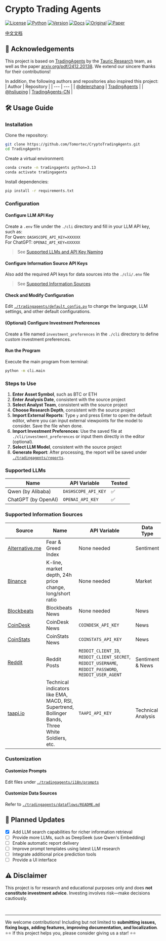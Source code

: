 # Crypto Trading Agents

[![License](https://img.shields.io/badge/License-Apache%202.0-blue.svg)](https://opensource.org/licenses/Apache-2.0)
[![Python](https://img.shields.io/badge/Python-3.10%2B-blue.svg)](https://www.python.org/)
[![Version](https://img.shields.io/badge/Version-0.1.0--preview-yellow.svg)](./VERSION)
[![Docs](https://img.shields.io/badge/Docs-中文文档-green.svg)](./README-CN.md)
[![Original](https://img.shields.io/badge/Base%20On-TauricResearch/TradingAgents-orange.svg)](https://github.com/TauricResearch/TradingAgents)
[![Paper](https://img.shields.io/badge/Paper-arxiv%202412.20138-blue.svg)](https://arxiv.org/pdf/2412.20138)

[中文文档](./README-CN.md)

## 🙏 Acknowledgements
This project is based on [TradingAgents](https://github.com/TauricResearch/TradingAgents) by the [Tauric Research](https://github.com/TauricResearch) team, as well as the paper [arxiv.org/pdf/2412.20138](https://arxiv.org/pdf/2412.20138).
We extend our sincere thanks for their contributions!

In addition, the following authors and repositories also inspired this project:
| Author | Repository |
| --- | --- |
| [@delenzhang](https://github.com/delenzhang) | [TradingAgents](https://github.com/delenzhang/TradingAgents) |
| [@hsliuping](https://github.com/hsliuping)   | [TradingAgents-CN](https://github.com/hsliuping/TradingAgents-CN) |


## 🛠️ Usage Guide
### Installation
Clone the repository:
```sh
git clone https://github.com/Tomortec/CryptoTradingAgents.git
cd TradingAgents
```

Create a virtual environment:
```sh
conda create -n tradingagents python=3.13
conda activate tradingagents
```

Install dependencies:
```sh
pip install -r requirements.txt
```

### Configuration
#### Configure LLM API Key
Create a `.env` file under the `./cli` directory and fill in your LLM API key, such as:  
For Qwen: `DASHSCOPE_API_KEY=XXXXXX`  
For ChatGPT: `OPENAI_API_KEY=XXXXXX`  
> See [Supported LLMs and API Key Naming](#supported-llms)

#### Configure Information Source API Keys
Also add the required API keys for data sources into the `./cli/.env` file
> See [Supported Information Sources](#supported-information-sources)

#### Check and Modify Configuration
Edit [`./tradingagents/default_config.py`](./tradingagents/default_config.py) to change the language, LLM settings, and other default configurations.

#### (Optional) Configure Investment Preferences
Create a file named `investment_preferences` in the `./cli` directory to define custom investment preferences.

#### Run the Program
Execute the main program from terminal:
```sh
python -m cli.main
```

### Steps to Use
1. **Enter Asset Symbol**, such as BTC or ETH
2. **Enter Analysis Date**, consistent with the source project
3. **Select Analyst Team**, consistent with the source project
4. **Choose Research Depth**, consistent with the source project
5. **Import External Reports**: Type `y` and press Enter to open the default editor, where you can input external viewpoints for the model to consider. Save the file when done.
6. **Import Investment Preferences**: Use the saved file at `./cli/investment_preferences` or input them directly in the editor (optional).
7. **Select LLM Model**, consistent with the source project
8. **Generate Report**: After processing, the report will be saved under [`./tradingagents/reports`](./tradingagents/reports).

### Supported LLMs
| Name                | API Variable        | Tested |
| ------------------- | ------------------- | ------ |
| Qwen (by Alibaba)   | `DASHSCOPE_API_KEY` | ✅      |
| ChatGPT (by OpenAI) | `OPENAI_API_KEY`    | ✅      |

### Supported Information Sources
|Source|Name|API Variable|Data Type|Registration|
|---|---|---|---| ---|
| [Alternative.me](https://alternative.me/crypto/fear-and-greed-index/)|Fear & Greed Index|None needed| Sentiment| N/A|
| [Binance](https://developers.binance.com/docs/zh-CN/derivatives/usds-margined-futures/market-data/rest-api/Kline-Candlestick-Data) | K-line, market depth, 24h price change, long/short ratio|None needed| Market| N/A|
| [Blockbeats](https://github.com/BlockBeatsOfficial/RESTful-API)| Blockbeats News| None needed| News| N/A|
| [CoinDesk](https://developers.coindesk.com/documentation/data-api/news_v1_article_list)| CoinDesk News| `COINDESK_API_KEY`| News| [API Key Registration](https://developers.coindesk.com/settings/api-keys) |
| [CoinStats](https://docs.api.coinstats.app/reference/get-news)| CoinStats News| `COINSTATS_API_KEY`| News|[API Registration](https://openapi.coinstats.app)|
| [Reddit](https://praw.readthedocs.io/en/stable/)| Reddit Posts| `REDDIT_CLIENT_ID`, `REDDIT_CLIENT_SECRET`, `REDDIT_USERNAME`, `REDDIT_PASSWORD`, `REDDIT_USER_AGENT` | Sentiment & News   | [Register App](https://old.reddit.com/prefs/apps/)|
| [taapi.io](https://taapi.io/indicators/)| Technical indicators like EMA, MACD, RSI, Supertrend, Bollinger Bands, Three White Soldiers, etc. | `TAAPI_API_KEY`| Technical Analysis | [My Account](https://taapi.io/my-account/) |

### Customization
#### Customize Prompts
Edit files under [`./tradingagents/i18n/prompts`](./tradingagents/i18n/prompts)
#### Customize Data Sources
Refer to [`./tradingagents/dataflows/README.md`](./tradingagents/dataflows/README.md)  
  
## 🔄 Planned Updates
* [x] Add LLM search capabilities for richer information retrieval
* [ ] Provide more LLMs, such as DeepSeek (use Qwen's Embedding)
* [ ] Enable automatic report delivery
* [ ] Improve prompt templates using latest LLM research
* [ ] Integrate additional price prediction tools
* [ ] Provide a UI interface

## ⚠️ Disclaimer
This project is for research and educational purposes only and does **not constitute investment advice**. Investing involves risk—make decisions cautiously.

<br/>

---
We welcome contributions! Including but not limited to **submitting issues, fixing bugs, adding features, improving documentation, and localization**.  
⭐️⭐️ If this project helps you, please consider giving us a star! ⭐️⭐️
